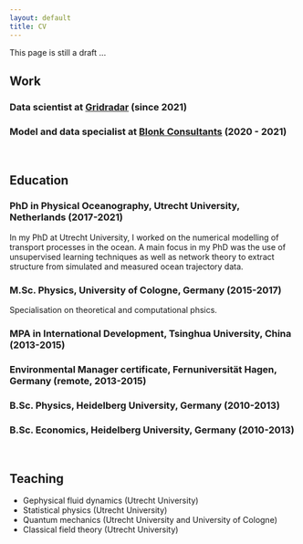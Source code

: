 ```yaml
---
layout: default
title: CV
---
```


This page is still a draft ...


## Work

### Data scientist at [Gridradar](https://gridradar.net/en) (since 2021)

### Model and data specialist at [Blonk Consultants](https://blonkconsultants.nl/?lang=en) (2020 - 2021) 

<br>

## Education

### PhD in Physical Oceanography, Utrecht University, Netherlands (2017-2021)
In my PhD at Utrecht University, I worked on the numerical modelling of transport processes in the ocean. A main focus in my PhD was the use of unsupervised learning techniques as well as network theory to extract structure from simulated and measured ocean trajectory data.

### M.Sc. Physics, University of Cologne, Germany (2015-2017)
Specialisation on theoretical and computational phsics. 

### MPA in International Development, Tsinghua University, China (2013-2015)

### Environmental Manager certificate, Fernuniversität Hagen, Germany (remote, 2013-2015)

### B.Sc. Physics, Heidelberg University, Germany (2010-2013)

### B.Sc. Economics, Heidelberg University, Germany (2010-2013)

<br>

## Teaching

- Gephysical fluid dynamics (Utrecht University)
- Statistical physics (Utrecht University)
- Quantum mechanics (Utrecht University and University of Cologne)
- Classical field theory (Utrecht University)
